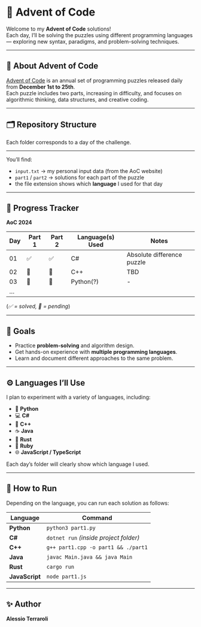# 🎄 Advent of Code

Welcome to my **Advent of Code** solutions!  
Each day, I’ll be solving the puzzles using different programming languages — exploring new syntax, paradigms, and problem-solving techniques.

---

## 🧠 About Advent of Code
[Advent of Code](https://adventofcode.com/2024) is an annual set of programming puzzles released daily from **December 1st to 25th**.  
Each puzzle includes two parts, increasing in difficulty, and focuses on algorithmic thinking, data structures, and creative coding.

---

## 🗂️ Repository Structure
Each folder corresponds to a day of the challenge.

---


You’ll find:
- `input.txt` → my personal input data (from the AoC website)  
- `part1` / `part2` → solutions for each part of the puzzle  
- the file extension shows which **language** I used for that day  

---

## 🚀 Progress Tracker

**AoC 2024**

| Day | Part 1 | Part 2 | Language(s) Used | Notes |
|-----|---------|---------|------------------|--------|
| 01 | ✅ | ✅ | C# | Absolute difference puzzle |
| 02 | 🔲 | 🔲 | C++ | TBD |
| 03 | 🔲 | 🔲 | Python(?) | - |
| … |  |  |  |  |

(*✅ = solved, 🔲 = pending*)

---

## 🧩 Goals
- Practice **problem-solving** and algorithm design.  
- Get hands-on experience with **multiple programming languages**.  
- Learn and document different approaches to the same problem.

---

## ⚙️ Languages I’ll Use
I plan to experiment with a variety of languages, including:
- 🐍 **Python**
- 💻 **C#**
- 🧠 **C++**
- ☕ **Java**
- 🦀 **Rust**
- 💎 **Ruby**
- 🌐 **JavaScript / TypeScript**

Each day’s folder will clearly show which language I used.

---

## 🏁 How to Run
Depending on the language, you can run each solution as follows:

| Language | Command |
|-----------|----------|
| **Python** | `python3 part1.py` |
| **C#** | `dotnet run` *(inside project folder)* |
| **C++** | `g++ part1.cpp -o part1 && ./part1` |
| **Java** | `javac Main.java && java Main` |
| **Rust** | `cargo run` |
| **JavaScript** | `node part1.js` |

---

## ✨ Author
**Alessio Terraroli**  

